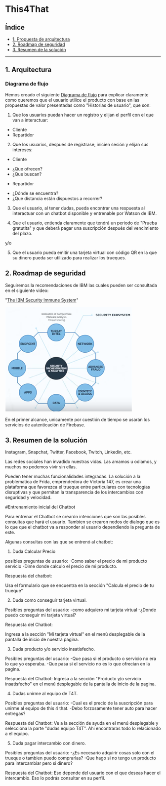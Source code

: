 <!--Desarrollar la propuesta de arquitectura, roadmap de seguridad y resumen de la solución-->
# This4That

## Índice

* [1. Propuesta de arquitectura](#1-arquitectura)
* [2. Roadmap de seguridad](#2-roadmap-de-seguridad)
* [3. Resumen de la solución](#3-solución)

***

## 1. Arquitectura

### Diagrama de flujo

Hemos creado el siguiente [Diagrama de flujo](https://www.lucidchart.com/documents/edit/79aa1cfa-2945-4a01-a3ab-598c0689df14/0?beaconFlowId=FFBF2194926340A5) para explicar claramente como queremos que el usuario utilice el producto con base en las propuestas de valor presentadas como "Historias de usuario", que son:

1. Que los usuarixs puedan hacer un registro y elijan el perfil con el que van a interactuar:

* Cliente
* Repartidor

2. Que los usuarixs, después de registrase, inicien sesión y elijan sus intereses:
- Cliente
* ¿Que ofrecen?
* ¿Que buscan?

- Repartidor
* ¿Dónde se encuentra?
* ¿Que distancia están dispuestos a recorrer?

3. Que el usuario, al tener dudas, pueda encontrar una respuesta al interactuar con un chatbot disponible y entrenable por Watson de IBM.

4. Que el usuario, entienda claramente que tendrá un periodo de "Prueba gratutita" y que deberá pagar una suscripción después del vencimiento del plazo.

y/o

5. Que el usuario pueda emitir una tarjeta virtual con código QR en la que su dinero pueda ser utilizado para realizar los trueques.

## 2. Roadmap de seguridad

Seguiremos la recomendaciones de IBM las cuales pueden ser consultada en el siguiente video: 

"[The IBM Security Immune System](https://www.youtube.com/watch?v=UUil205ZzmU)"

![IBMimg](img/IBMSecurity.png)

En el primer alcance, unicamente por cuestión de tiempo se usarán los servicios de autenticación de Firebase.

## 3. Resumen de la solución

Instagram, Snapchat, Twitter, Facebook, Twitch, Linkedin, etc. 

Las redes sociales han invadido nuestras vidas. Las amamos u odiamos, y muchos no podemos vivir sin ellas.

Pueden tener muchas funcionalidades integradas. 
La solución a la problematica de Frida, emprendedora de Victoria 147, es crear una plataforma que favorezca el trueque entre particulares con tecnologías disruptivas y que permitan la transparencia de los intercambios con seguridad y velocidad.


#Entrenamiento inicial del Chatbot

Para entrenar el Chatbot se crearón intenciones que son las posibles consultas que hará el usuario. Tambien se crearon nodos de dialogo que es lo que que el chatbot va a responder al usuario dependiendo la pregunta de este.

Algunas consultas con las que se entrenó al chatbot:

1. Duda Calcular Precio

posibles preguntas de usuario:
-Como saber el precio de mi producto servicio
-Dime donde calculo el precio de mi producto.

Respuesta del chatbot:

Usa el formulario que se encuentra en la sección "Calcula el precio de tu trueque"

2. Duda como conseguir tarjeta virtual.

Posibles preguntas del usuario:
-como adquiero mi tarjeta virtual
-¿Donde puedo conseguir mi tarjeta virtual?

Respuesta del Chatbot:

Ingresa a la sección "Mi tarjeta virtual" en el menú desplegable de la pantalla de inicio de nuestra pagina.

3. Duda producto y/o servicio insatisfecho.

Posibles preguntas del usuario:
-Que pasa si el producto o servicio no era lo que yo esperaba.
-Que pasa si el servicio no es lo que ofrecian en la pagina.

Respuesta del Chatbot:
Ingresa a la sección "Producto y/o servicio insatisfecho" en el menú desplegable de la pantalla de inicio de la pagina.

4. Dudas unirme al equipo de T4T.

Posibles preguntas del usuario:
-Cual es el precio de la suscripción para unirme al equipo de this 4 that.
-Debo forzosamente tener auto para hacer entregas?

Respuesta del Chatbot:
Ve a la sección de ayuda en el menú desplegable y selecciona la parte "dudas equipo T4T". Ahi encontraras todo lo relacionado a el equipo.


5. Duda pagar intercambio con dinero.

Posibles preguntas del usuario:
-¿Es necesario adquirir cosas solo con el trueque o tambien puedo comprarlas?
-Que hago si no tengo un producto para intercambiar pero si dinero?

Respuesta del Chatbot:
Eso depende del usuario con el que deseas hacer el intercambio. Eso lo podrás consultar en su perfil.


